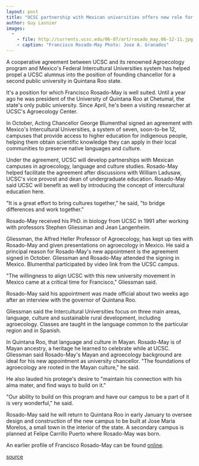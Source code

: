```yaml
---
layout: post
title: "UCSC partnership with Mexican universities offers new role for alumnus"
author: Guy Lasnier
images:
  -
    - file: http://currents.ucsc.edu/06-07/art/rosado_may.06-12-11.jpg
    - caption: "Francisco Rosado-May Photo: Jose A. Granados"
---
```


A cooperative agreement between UCSC and its renowned Agroecology program and Mexico's Federal Intercultural Universities system has helped propel a UCSC alumnus into the position of founding chancellor for a second public university in Quintana Roo state.

It's a position for which Francisco Rosado-May is well suited. Until a year ago he was president of the University of Quintana Roo at Chetumal, the state's only public university. Since April, he's been a visiting researcher at UCSC's Agroecology Center.

In October, Acting Chancellor George Blumenthal signed an agreement with Mexico's Intercultural Universities, a system of seven, soon-to-be 12, campuses that provide access to higher education for indigenous people, helping them obtain scientific knowledge they can apply in their local communities to preserve native languages and culture.

Under the agreement, UCSC will develop partnerships with Mexican campuses in agroecology, language and culture studies. Rosado-May helped facilitate the agreement after discussions with William Ladusaw, UCSC's vice provost and dean of undergraduate education. Rosado-May said UCSC will benefit as well by introducing the concept of intercultural education here.

"It is a great effort to bring cultures together," he said, "to bridge differences and work together."

Rosado-May received his PhD. in biology from UCSC in 1991 after working with professors Stephen Gliessman and Jean Langenheim.

Gliessman, the Alfred Heller Professor of Agroecology, has kept up ties with Rosado-May and given presentations on agroecology in Mexico. He said a principal reason for Rosado-May's new appointment is the agreement signed in October. Gliessman and Rosado-May attended the signing in Mexico. Blumenthal participated by video link from the UCSC campus.

"The willingness to align UCSC with this new university movement in Mexico came at a critical time for Francisco," Gliessman said.

Rosado-May said his appointment was made official about two weeks ago after an interview with the governor of Quintana Roo.

Gliessman said the Intercultural Universities focus on three main areas, language, culture and sustainable rural development, including agroecology. Classes are taught in the language common to the particular region and in Spanish.

In Quintana Roo, that language and culture in Mayan. Rosado-May is of Mayan ancestry, a heritage he learned to celebrate while at UCSC. Gliessman said Rosado-May's Mayan and agroecology background are ideal for his new appointment as university chancellor. "The foundations of agroecology are rooted in the Mayan culture," he said.

He also lauded his protege's desire to "maintain his connection with his alma mater, and find ways to build on it."

"Our ability to build on this program and have our campus to be a part of it is very wonderful," he said.

Rosado-May said he will return to Quintana Roo in early January to oversee design and construction of the new campus to be built at Jose Maria Morelos, a small town in the interior of the state. A secondary campus is planned at Felipe Carrillo Puerto where Rosado-May was born.

An earlier profile of Francisco Rosado-May can be found [online][1].

  

[1]: http://review.ucsc.edu/spring05/40Years/may.asp

[source](http://www1.ucsc.edu/currents/06-07/12-11/agreement.asp "Permalink to agreement")
